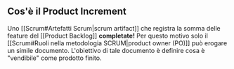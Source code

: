 ## Cos'è il Product Increment
Uno [[Scrum#Artefatti Scrum|scrum artifact]] che registra la somma delle feature del [[Product Backlog]] **completate!** Per questo motivo solo il [[Scrum#Ruoli nella metodologia SCRUM|product owner (PO)]] può erogare un simile documento. L'obiettivo di tale documento è definire cosa è "vendibile" come prodotto finito.